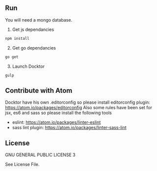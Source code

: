 ## Run
You will need a mongo database.

1. Get js dependancies  
```bash
npm install
```

2. Get go dependancies  
```bash
go get
```

3. Launch Docktor  
```bash
gulp
```

## Contribute with Atom
Docktor have his own .editorconfig so please install editorconfig plugin: https://atom.io/packages/editorconfig
Also some rules have been set for jsx, es6 and sass so please install the following tools
- eslint: https://atom.io/packages/linter-eslint
- sass lint plugin: https://atom.io/packages/linter-sass-lint

## License
GNU GENERAL PUBLIC LICENSE 3

See License File.
